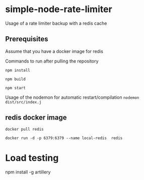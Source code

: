 # simple-node-rate-limiter

Usage of a rate limiter backup with a redis cache

## Prerequisites
Assume that you have a docker image for redis

Commands to run after pulling the repository

`npm install`

`npm build`

`npm start` 


Usage of the nodemon for automatic restart/compilation
`nodemon dist/src/index.j`


## redis docker image
`docker pull redis`

`docker run -d -p 6379:6379 --name local-redis  redis`


# Load testing
npm install -g artillery
